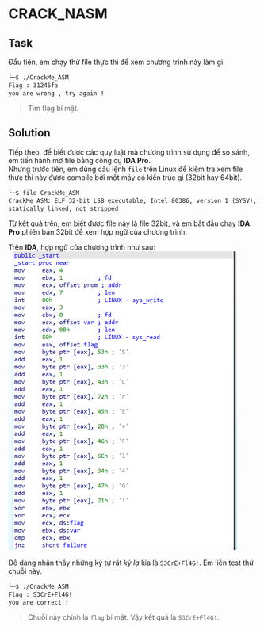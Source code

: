 # CRACK_NASM
## Task
Đầu tiên, em chạy thử file thực thi để xem chương trình này làm gì.  
```
└─$ ./CrackMe_ASM
Flag : 31245fa
you are wrong , try again !
```
> Tìm flag bí mật.

## Solution
Tiếp theo, để biết được các quy luật mà chương trình sử dụng để so sánh, em tiến hành mở file bằng công cụ **IDA Pro**.  
Nhưng trước tiên, em dùng câu lệnh `file` trên Linux để kiểm tra xem file thực thi này được compile bởi một máy có kiến trúc gì (32bit hay 64bit).
```
└─$ file CrackMe_ASM
CrackMe_ASM: ELF 32-bit LSB executable, Intel 80386, version 1 (SYSV), statically linked, not stripped
```
Từ kết quả trên, em biết được file này là file 32bit, và em bắt đầu chạy **IDA Pro** phiên bản 32bit để xem hợp ngữ của chương trình.

Trên **IDA**, hợp ngữ của chương trình như sau:  
![](https://github.com/datthinh1801/NT209.L21.ANTN-Challenges/blob/main/crack_nasm/crach_nasm_ida.png)

Dễ dàng nhận thấy những ký tự rất *kỳ lạ* kia là `S3CrE+Fl4G!`. Em liền test thử chuỗi này.  
```
└─$ ./CrackMe_ASM
Flag : S3CrE+Fl4G!
you are correct !  
```
> Chuỗi này chính là `flag` bí mật. Vậy kết quả là `S3CrE+Fl4G!`.
